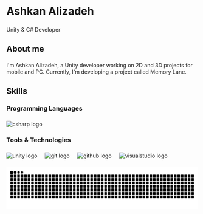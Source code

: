 <h1 align="left">Ashkan Alizadeh</h1>

###

<p align="left">Unity & C# Developer</p>

###

<h2 align="left">About me</h2>

###

<p align="left">I'm Ashkan Alizadeh, a Unity developer working on 2D and 3D projects for mobile and PC. Currently, I'm developing a project called Memory Lane.</p>

###

<h2 align="left">Skills</h2>

###

<h3 align="left">Programming Languages</h3>

###

<div align="left">
  <img src="https://skillicons.dev/icons?i=cs" height="40" alt="csharp logo"  />
</div>

###

<h3 align="left">Tools & Technologies</h3>

###

<div align="left">
  <img src="https://skillicons.dev/icons?i=unity" height="40" alt="unity logo"  />
  <img width="12" />
  <img src="https://cdn.jsdelivr.net/gh/devicons/devicon/icons/git/git-original.svg" height="40" alt="git logo"  />
  <img width="12" />
  <img src="https://skillicons.dev/icons?i=github" height="40" alt="github logo"  />
  <img width="12" />
  <img src="https://skillicons.dev/icons?i=visualstudio" height="40" alt="visualstudio logo"  />
</div>

###

<img src="https://raw.githubusercontent.com/as1hkan/as1hkan/output/snake.svg" alt="Snake animation" />

###
